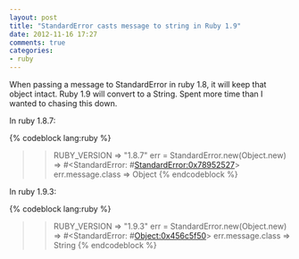 ```yaml
---
layout: post
title: "StandardError casts message to string in Ruby 1.9"
date: 2012-11-16 17:27
comments: true
categories:
- ruby
---
```


When passing a message to StandardError in ruby 1.8, it will keep that object intact. Ruby 1.9 will convert to a String.
Spent more time than I wanted to chasing this down.

In ruby 1.8.7:

{% codeblock lang:ruby %}
>> RUBY_VERSION
=> "1.8.7"
>> err = StandardError.new(Object.new)
=> #<StandardError: #<StandardError:0x78952527>>
>> err.message.class
=> Object
{% endcodeblock %}

In ruby 1.9.3:

{% codeblock lang:ruby %}
>> RUBY_VERSION
=> "1.9.3"
>> err = StandardError.new(Object.new)
=> #<StandardError: #<Object:0x456c5f50>>
>> err.message.class
=> String
{% endcodeblock %}